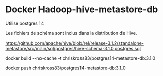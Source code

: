 # Docker Hadoop-hive-metastore-db

Utilise postgres 14

Les fichiers de schéma sont inclus dans la distribution de Hive.

https://github.com/apache/hive/blob/rel/release-3.1.2/standalone-metastore/src/main/sql/postgres/hive-schema-3.1.0.postgres.sql

docker build --no-cache -t chriskross83/postgres14-metastore-db:3.1.0

docker push chriskross83/postgres14-metastore-db:3.1.0


